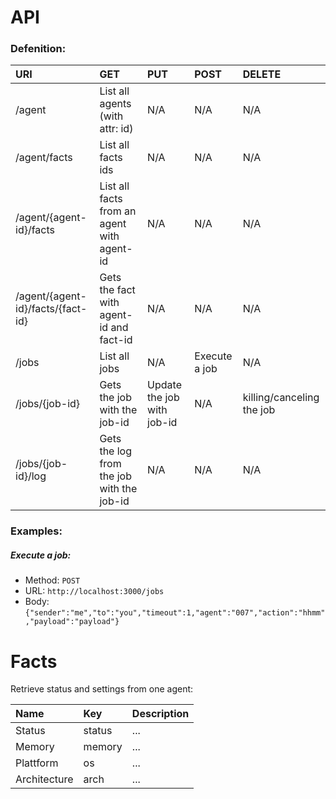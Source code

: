 # API
### Defenition:

| URI                               | GET                                        | PUT                        | POST          | DELETE                    |
|:----------------------------------|:-------------------------------------------|:---------------------------|:--------------|:--------------------------|
| /agent                            | List all agents (with attr: id)            | N/A                        | N/A           | N/A                       |
| /agent/facts                      | List all facts ids                         | N/A                        | N/A           | N/A                       |
| /agent/{agent-id}/facts           | List all facts from an agent with agent-id | N/A                        | N/A           | N/A                       |
| /agent/{agent-id}/facts/{fact-id} | Gets the fact with agent-id and fact-id    | N/A                        | N/A           | N/A                       |
| /jobs                             | List all jobs                              | N/A                        | Execute a job | N/A                       |
| /jobs/{job-id}                    | Gets the job with the job-id               | Update the job with job-id | N/A           | killing/canceling the job |
| /jobs/{job-id}/log                | Gets the log from the job with the job-id  | N/A                        | N/A           | N/A                       |


### Examples:
##### Execute a job:
- Method: `POST`
- URL: `http://localhost:3000/jobs`
- Body: `{"sender":"me","to":"you","timeout":1,"agent":"007","action":"hhmm","payload":"payload"}`

# Facts
Retrieve status and settings from one agent:

| Name                | Key          | Description          |
|:--------------------|:-------------|:---------------------|
| Status              | status       | ...                  |
| Memory              |	 memory       | ...                  |
| Plattform           | os           | ...                  |
| Architecture        | arch         | ...                  |